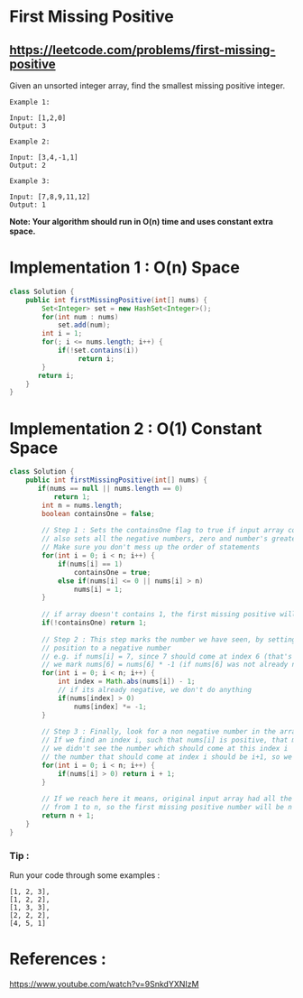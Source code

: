 # First Missing Positive
## https://leetcode.com/problems/first-missing-positive

Given an unsorted integer array, find the smallest missing positive integer.
```
Example 1:

Input: [1,2,0]
Output: 3

Example 2:

Input: [3,4,-1,1]
Output: 2

Example 3:

Input: [7,8,9,11,12]
Output: 1
```
**Note: Your algorithm should run in O(n) time and uses constant extra space.**

# Implementation 1 : O(n) Space
```java
class Solution {
    public int firstMissingPositive(int[] nums) {
        Set<Integer> set = new HashSet<Integer>();
        for(int num : nums)
            set.add(num);
        int i = 1;
        for(; i <= nums.length; i++) {
            if(!set.contains(i))
                 return i;
        }
       return i; 
    }
}
```

# Implementation 2 : O(1) Constant Space
```java
class Solution {
    public int firstMissingPositive(int[] nums) {
       if(nums == null || nums.length == 0)
           return 1;
        int n = nums.length;
        boolean containsOne = false;
        
        // Step 1 : Sets the containsOne flag to true if input array contains 1 ,
        // also sets all the negative numbers, zero and number's greater than n, to 1 
        // Make sure you don't mess up the order of statements
        for(int i = 0; i < n; i++) {
            if(nums[i] == 1) 
                containsOne = true; 
            else if(nums[i] <= 0 || nums[i] > n)
                nums[i] = 1;
        }
        
        // if array doesn't contains 1, the first missing positive will be 1
        if(!containsOne) return 1;
        
        // Step 2 : This step marks the number we have seen, by setting its index 
        // position to a negative number 
        // e.g. if nums[i] = 7, since 7 should come at index 6 (that's why - 1, array indexes starts with 0)
        // we mark nums[6] = nums[6] * -1 (if nums[6] was not already negative)
        for(int i = 0; i < n; i++) {
            int index = Math.abs(nums[i]) - 1;
            // if its already negative, we don't do anything
            if(nums[index] > 0)
                nums[index] *= -1;
        }
        
        // Step 3 : Finally, look for a non negative number in the array
        // If we find an index i, such that nums[i] is positive, that means
        // we didn't see the number which should come at this index i
        // the number that should come at index i should be i+1, so we return i+1
        for(int i = 0; i < n; i++) {
            if(nums[i] > 0) return i + 1;
        }  
        
        // If we reach here it means, original input array had all the positive numbers 
        // from 1 to n, so the first missing positive number will be n + 1
        return n + 1;
    }
}
```

### Tip :
Run your code through some examples :
```
[1, 2, 3],
[1, 2, 2],
[1, 3, 3],
[2, 2, 2],
[4, 5, 1]
```
# References :
https://www.youtube.com/watch?v=9SnkdYXNIzM
